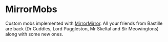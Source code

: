 MirrorMobs
==========

Custom mobs implemented with [MirrorMirror](https://github.com/NerdNu/MirrorMirror). All your friends from Bastille are back (Dr Cuddles, Lord Puggleston, Mr Skeltal and Sir Meowingtons) along with some new ones.

